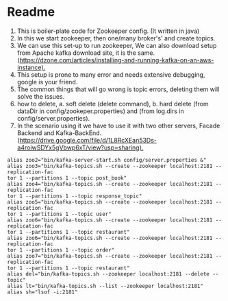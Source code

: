 # Readme

1. This is boiler-plate code for Zookeeper config. (It written in java)
2. In this we start zookeeper, then one/many broker's' and create topics.
3. We can use this set-up to run zookeeper, We can also download setup from Apache kafka download site, it is the same. (<https://dzone.com/articles/installing-and-running-kafka-on-an-aws-instance).>
4. This setup is prone to many error and needs extensive debugging, google is your friend.
5. The common things that will go wrong is topic errors, deleting them will solve the issues.
6. how to delete, a. soft delete (delete command), b. hard delete (from dataDir in config/zookeper.properties) and (from log.dirs in config/server.properties).
7. In the scenario using it we have to use it with two other servers, Facade Backend and Kafka-BackEnd. (<https://drive.google.com/file/d/1L8RcXEan53Ds-a4roiwSDYx5gVbwp6xT/view?usp=sharing).>

```alias zoo1="bin/zookeeper-server-start.sh config/zookeeper.properties &"
alias zoo2="bin/kafka-server-start.sh config/server.properties &"
alias zoo3="bin/kafka-topics.sh --create --zookeeper localhost:2181 --replication-fac
tor 1 --partitions 1 --topic post_book"
alias zoo4="bin/kafka-topics.sh --create --zookeeper localhost:2181 --replication-fac
tor 1 --partitions 1 --topic response_topic"
alias zoo5="bin/kafka-topics.sh --create --zookeeper localhost:2181 --replication-fac
tor 1 --partitions 1 --topic user"
alias zoo6="bin/kafka-topics.sh --create --zookeeper localhost:2181 --replication-fac
tor 1 --partitions 1 --topic restaurant"
alias zoo6="bin/kafka-topics.sh --create --zookeeper localhost:2181 --replication-fac
tor 1 --partitions 1 --topic order"
alias zoo7="bin/kafka-topics.sh --create --zookeeper localhost:2181 --replication-fac
tor 1 --partitions 1 --topic restaurant"
alias del="bin/kafka-topics.sh --zookeeper localhost:2181 --delete --topic"
alias lt="bin/kafka-topics.sh --list --zookeeper localhost:2181"
alias sh="lsof -i:2181"
```

